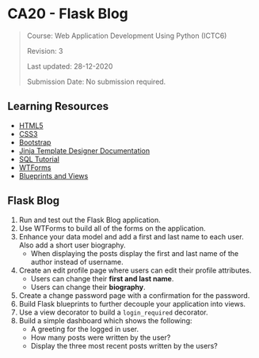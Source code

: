 # CA20 - Flask Blog

> Course: Web Application Development Using Python (ICTC6)
> 
> Revision: 3
> 
> Last updated: 28-12-2020
> 
> Submission Date: No submission required.

## Learning Resources

* [HTML5](https://www.w3schools.com/html/default.asp)
* [CSS3](https://www.w3schools.com/css/default.asp)
* [Bootstrap](https://getbootstrap.com/docs/5.0/getting-started/introduction/)
* [Jinja Template Designer Documentation](https://jinja.pocoo.org/docs/templates/#synopsis)
* [SQL Tutorial](https://www.w3schools.com/sql/)
* [WTForms](https://wtforms.readthedocs.io/en/2.3.x/)
* [Blueprints and Views](https://flask.palletsprojects.com/en/1.1.x/tutorial/views/)


## Flask Blog

1. Run and test out the Flask Blog application.
2. Use WTForms to build all of the forms on the application.
3. Enhance your data model and add a first and last name to each user. Also add a short user biography.
   * When displaying the posts display the first and last name of the author instead of username.
4. Create an edit profile page where users can edit their profile attributes.
   * Users can change their **first and last name**.
   * Users can change their **biography**.
5. Create a change password page with a confirmation for the password.
6. Build Flask blueprints to further decouple your application into views.
7. Use a view decorator to build a `login_required` decorator.
8. Build a simple dashboard which shows the following:
   * A greeting for the logged in user.
   * How many posts were written by the user?
   * Display the three most recent posts written by the users?